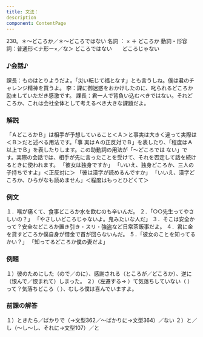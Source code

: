 ```yaml
---
title: 文法：
description
component: ContentPage
---
```



230。＊～どころか／＊～どころではない
名詞 ： × ＋ どころか
動詞・形容詞：普通形＜ナ形ー×／な＞ どころではない
      どころじゃない
### ♪会話♪
課長：ものはとりようだよ。「災い転じて福となす」とも言うしね。僕は君のチャレンジ精神を買うよ。
李：課に御迷惑をおかけしたのに、叱られるどころか励ましていただき感激です。
課長：君一人で背負い込むべきではない。それどころか、これは会社全体として考えるべき大きな課題だよ。
### 解説
「ＡどころかＢ」は相手が予想していること＜Ａ＞と事実は大きく違って実際は＜Ｂ＞だと述べる用法です。「事 実はＡの正反対でＢ」を表したり、「程度はＡ以上でＢ」を表したりします。この助動詞の用法が「～どころでは ない」です。実際の会話では、相手が先に言ったことを受けて、それを否定して話を続けるときに使われます。
「彼女は独身ですか」 「いいえ、独身どころか、三人の子持ちですよ」＜正反対に＞ 「彼は漢字が読めるんですか」 「いいえ、漢字どころか、ひらがなも読めません」＜程度はもっとひどくて＞
### 例文
１．喉が痛くて、食事どころか水を飲むのも辛いんだ。
２．「○○先生ってやさしいの？」 「やさしいどころじゃないよ。鬼みたいな人だ」
３．そこは安全かって？安全などころか置き引き・スリ・強盗など日常茶飯事だよ。
４．君に金を貸すどころか僕自身が借金で首が回らないんだ。
５．「彼女のことを知ってるかい？」 「知ってるどころか僕の妻だよ」
### 例題
１）彼のためにした（ので／のに）、感謝される（ところが／どころか）、逆に（恨んで／恨まれて）しまった。
２）（左遷する→ ）て気落ちしていない（ ）って？気落ちどころ（ ）、むしろ僕は喜んでいますよ。
### 前課の解答
１）ときたら／ばかりで（→文型362／～ばかりに→文型364）／ない
２）と／し（～し～し、それに→文型107）／と
